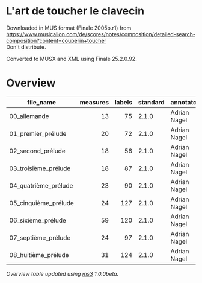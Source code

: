 # L'art de toucher le clavecin

Downloaded in MUS format (Finale 2005b.r1) from https://www.musicalion.com/de/scores/notes/composition/detailed-search-composition?content=couperin+toucher \
Don't distribute.

Converted to MUSX and XML using Finale 25.2.0.92.

# Overview
|     file_name      |measures|labels|standard| annotators |reviewers|
|--------------------|-------:|-----:|--------|------------|---------|
|00_allemande        |      13|    75|2.1.0   |Adrian Nagel|         |
|01_premier_prélude  |      20|    72|2.1.0   |Adrian Nagel|         |
|02_second_prélude   |      18|    56|2.1.0   |Adrian Nagel|         |
|03_troisième_prélude|      18|    87|2.1.0   |Adrian Nagel|         |
|04_quatrième_prélude|      23|    90|2.1.0   |Adrian Nagel|         |
|05_cinquième_prélude|      24|   127|2.1.0   |Adrian Nagel|         |
|06_sixième_prélude  |      59|   120|2.1.0   |Adrian Nagel|         |
|07_septième_prélude |      24|    97|2.1.0   |Adrian Nagel|         |
|08_huitième_prélude |      31|   124|2.1.0   |Adrian Nagel|         |


*Overview table updated using [ms3](https://johentsch.github.io/ms3/) 1.0.0beta.*